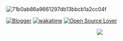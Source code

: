 ![71b0ab86a9661297db13bbcb1a2cc04f](https://github.com/haicheviet/haicheviet/assets/37202591/387d9d35-5a9c-47dd-b5cb-e74c3dcc652a)

[![Blogger](https://badgen.net/badge/my/blog/green?icon=awesome)](https://haicheviet.com/)
[![wakatime](https://wakatime.com/badge/user/595b62ce-564d-4567-a175-5cbca44af72e.svg)](https://wakatime.com/@595b62ce-564d-4567-a175-5cbca44af72e)
[![Open Source Lover](https://badges.frapsoft.com/os/v2/open-source.svg?v=103)](https://ossrank.com/c/99542)

<p align="center">
  <img src="https://github-readme-streak-stats.herokuapp.com/?user=haicheviet&theme=nord" />
</p>
